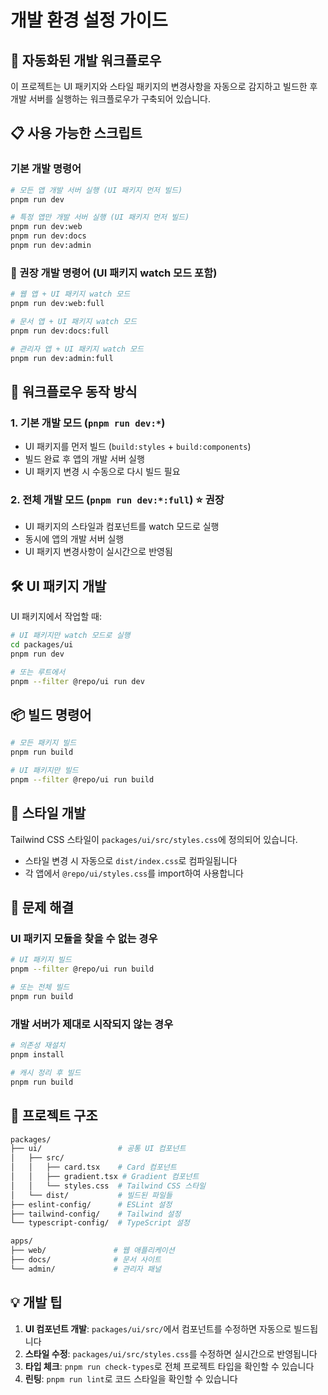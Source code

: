 # 개발 환경 설정 가이드

## 🚀 자동화된 개발 워크플로우

이 프로젝트는 UI 패키지와 스타일 패키지의 변경사항을 자동으로 감지하고 빌드한 후 개발 서버를 실행하는 워크플로우가 구축되어 있습니다.

## 📋 사용 가능한 스크립트

### 기본 개발 명령어

```bash
# 모든 앱 개발 서버 실행 (UI 패키지 먼저 빌드)
pnpm run dev

# 특정 앱만 개발 서버 실행 (UI 패키지 먼저 빌드)
pnpm run dev:web
pnpm run dev:docs
pnpm run dev:admin
```

### 🎯 권장 개발 명령어 (UI 패키지 watch 모드 포함)

```bash
# 웹 앱 + UI 패키지 watch 모드
pnpm run dev:web:full

# 문서 앱 + UI 패키지 watch 모드
pnpm run dev:docs:full

# 관리자 앱 + UI 패키지 watch 모드
pnpm run dev:admin:full
```

## 🔄 워크플로우 동작 방식

### 1. 기본 개발 모드 (`pnpm run dev:*`)

- UI 패키지를 먼저 빌드 (`build:styles` + `build:components`)
- 빌드 완료 후 앱의 개발 서버 실행
- UI 패키지 변경 시 수동으로 다시 빌드 필요

### 2. 전체 개발 모드 (`pnpm run dev:*:full`) ⭐ **권장**

- UI 패키지의 스타일과 컴포넌트를 watch 모드로 실행
- 동시에 앱의 개발 서버 실행
- UI 패키지 변경사항이 실시간으로 반영됨

## 🛠️ UI 패키지 개발

UI 패키지에서 작업할 때:

```bash
# UI 패키지만 watch 모드로 실행
cd packages/ui
pnpm run dev

# 또는 루트에서
pnpm --filter @repo/ui run dev
```

## 📦 빌드 명령어

```bash
# 모든 패키지 빌드
pnpm run build

# UI 패키지만 빌드
pnpm --filter @repo/ui run build
```

## 🎨 스타일 개발

Tailwind CSS 스타일이 `packages/ui/src/styles.css`에 정의되어 있습니다.

- 스타일 변경 시 자동으로 `dist/index.css`로 컴파일됩니다
- 각 앱에서 `@repo/ui/styles.css`를 import하여 사용합니다

## 🔧 문제 해결

### UI 패키지 모듈을 찾을 수 없는 경우

```bash
# UI 패키지 빌드
pnpm --filter @repo/ui run build

# 또는 전체 빌드
pnpm run build
```

### 개발 서버가 제대로 시작되지 않는 경우

```bash
# 의존성 재설치
pnpm install

# 캐시 정리 후 빌드
pnpm run build
```

## 📁 프로젝트 구조

```bash
packages/
├── ui/                 # 공통 UI 컴포넌트
│   ├── src/
│   │   ├── card.tsx    # Card 컴포넌트
│   │   ├── gradient.tsx # Gradient 컴포넌트
│   │   └── styles.css  # Tailwind CSS 스타일
│   └── dist/           # 빌드된 파일들
├── eslint-config/      # ESLint 설정
├── tailwind-config/    # Tailwind 설정
└── typescript-config/  # TypeScript 설정

apps/
├── web/               # 웹 애플리케이션
├── docs/              # 문서 사이트
└── admin/             # 관리자 패널
```

## 💡 개발 팁

1. **UI 컴포넌트 개발**: `packages/ui/src/`에서 컴포넌트를 수정하면 자동으로 빌드됩니다
2. **스타일 수정**: `packages/ui/src/styles.css`를 수정하면 실시간으로 반영됩니다
3. **타입 체크**: `pnpm run check-types`로 전체 프로젝트 타입을 확인할 수 있습니다
4. **린팅**: `pnpm run lint`로 코드 스타일을 확인할 수 있습니다
